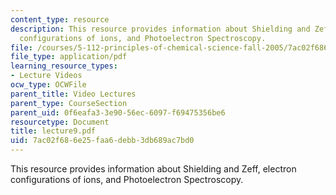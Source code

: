 ```yaml
---
content_type: resource
description: This resource provides information about Shielding and Zeff, electron
  configurations of ions, and Photoelectron Spectroscopy.
file: /courses/5-112-principles-of-chemical-science-fall-2005/7ac02f686e25faa6debb3db689ac7bd0_lecture9.pdf
file_type: application/pdf
learning_resource_types:
- Lecture Videos
ocw_type: OCWFile
parent_title: Video Lectures
parent_type: CourseSection
parent_uid: 0f6eafa3-3e90-56ec-6097-f69475356be6
resourcetype: Document
title: lecture9.pdf
uid: 7ac02f68-6e25-faa6-debb-3db689ac7bd0
---
```

This resource provides information about Shielding and Zeff, electron configurations of ions, and Photoelectron Spectroscopy.

